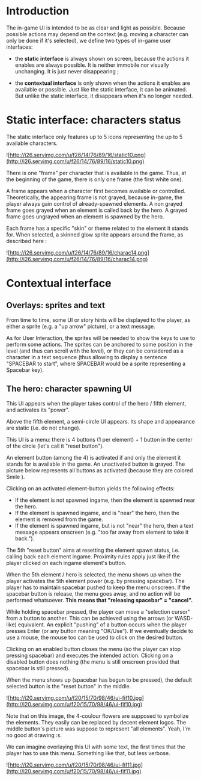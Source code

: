 # Introduction #

The in-game UI is intended to be as clear and light as possible.
Because possible actions may depend on the context (e.g. moving a character can only be done if it's selected), we define two types of in-game user interfaces:

  * the **static interface** is always shown on screen, because the actions it enables are always possible. It is neither immobile nor visually unchanging. It is just never disappearing ;

  * the **contextual interface** is only shown when the actions it enables are available or possible. Just like the static interface, it can be animated. But unlike the static interface, it disappears when it's no longer needed.


# Static interface: characters status #

The static interface only features up to 5 icons representing the up to 5 available characters.

![http://i26.servimg.com/u/f26/14/76/89/16/static10.png](http://i26.servimg.com/u/f26/14/76/89/16/static10.png)

There is one "frame" per character that is available in the game. Thus, at the beginning of the game, there is only one frame (the first white one).

A frame appears when a character first becomes available or controlled. Theoretically, the appearing frame is not grayed, because in-game, the player always gain control of already-spawned elements.
A non grayed frame goes grayed when an element is called back by the hero. A grayed frame goes ungrayed when an element is spawned by the hero.

Each frame has a specific "skin" or theme related to the element it stands for. When selected, a skinned glow sprite appears around the frame, as described here :

![http://i26.servimg.com/u/f26/14/76/89/16/charac14.png](http://i26.servimg.com/u/f26/14/76/89/16/charac14.png)

# Contextual interface #
## Overlays: sprites and text ##

From time to time, some UI or story hints will be displayed to the player, as either a sprite (e.g. a "up arrow" picture), or a text message.

As for User Interaction, the sprites will be needed to show the keys to use to perform some actions.
The sprites can be anchored to some position in the level (and thus can scroll with the level), or they can be considered as a character in a text sequence (thus allowing to display a sentence "SPACEBAR to start", where SPACEBAR would be a sprite representing a Spacebar key).

## The hero: character spawning UI ##

This UI appears when the player takes control of the hero / fifth element, and activates its "power".

Above the fifth element, a semi-circle UI appears.
Its shape and appearance are static (i.e. do not change).

This UI is a menu: there is 4 buttons (1 per element) + 1 button in the center of the circle (let's call it "reset button").

An element button (among the 4) is activated if and only the element it stands for is available in the game.
An unactivated button is grayed.
The picture below represents all buttons as activated (because they are colored Smile ).

Clicking on an activated element-button yields the following effects:

  * If the element is not spawned ingame, then the element is spawned near the hero.
  * If the element is spawned ingame, and is "near" the hero, then the element is removed from the game.
  * If the element is spawned ingame, but is not "near" the hero, then a text message appears onscreen (e.g. "too far away from element to take it back.").

The 5th "reset button" aims at resetting the element spawn status, i.e. calling back each element ingame. Proximity rules apply just like if the player clicked on each ingame element's button.


When the 5th element / hero is selected, the menu shows up when the player activates the 5th element power (e.g. by pressing spacebar).
The player has to maintain spacebar pushed to keep the menu onscreen. If the spacebar button is release, the menu goes away, and no action will be performed whatsoever. **This means that "releasing spacebar" = "cancel".**

While holding spacebar pressed, the player can move a "selection cursor" from a button to another. This can be achieved using the arrows (or WASD-like) equivalent. An explicit "pushing" of a button occurs when the player presses Enter (or any button meaning "OK/Use"). If we eventually decide to use a mouse, the mouse too can be used to click on the desired button.

Clicking on an enabled button closes the menu (so the player can stop pressing spacebar) and executes the intended action.
Clicking on a disabled button does nothing (the menu is still onscreen provided that spacebar is still pressed).

When the menu shows up (spacebar has begun to be pressed), the default selected button is the "reset button" in the middle.

![http://i20.servimg.com/u/f20/15/70/98/46/ui-fif10.jpg](http://i20.servimg.com/u/f20/15/70/98/46/ui-fif10.jpg)

Note that on this image, the 4-coulour flowers are supposed to symbolize the elements. They easily can be replaced by decent element logos.
The middle button's picture was suppose to represent "all elements". Yeah, I'm no good at drawing :s.

We can imagine overlaying this UI with some text, the first times that the player has to use this menu.
Something like that, but less verbose.

![http://i20.servimg.com/u/f20/15/70/98/46/ui-fif11.jpg](http://i20.servimg.com/u/f20/15/70/98/46/ui-fif11.jpg)